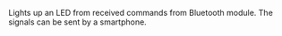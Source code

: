 Lights up an LED from received commands from Bluetooth module. The signals can be sent by a smartphone.